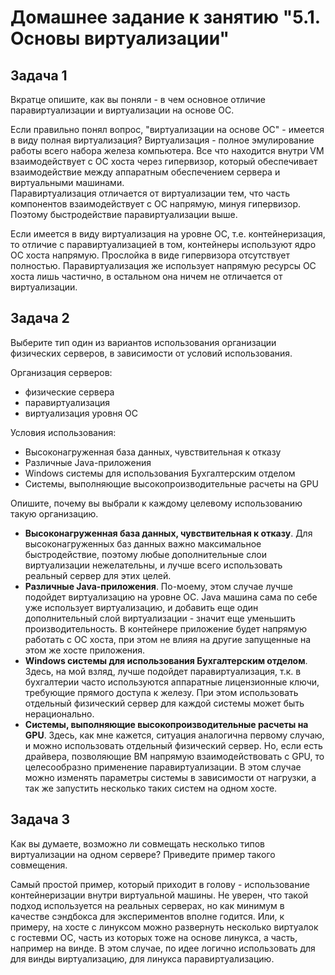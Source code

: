 # Домашнее задание к занятию "5.1. Основы виртуализации"

## Задача 1

Вкратце опишите, как вы поняли - в чем основное отличие паравиртуализации и виртуализации на основе ОС.

Если правильно понял вопрос, "виртуализации на основе ОС" - имеется в виду полная виртуализация?
Виртуализация - полное эмулирование работы всего набора железа компьютера. Все что находится внутри VM взаимодействует с ОС хоста через гипервизор, который обеспечивает взаимодействие между аппаратным обеспечением сервера и виртуальными машинами.  
Паравиртуализация отличается от виртуализации тем, что часть компонентов взаимодействует с ОС напрямую, минуя гипервизор. Поэтому быстродействие паравиртуализации выше.

Если имеется в виду виртуализация на уровне ОС, т.е. контейнеризация, то отличие с паравиртуализацией в том, контейнеры используют ядро ОС хоста напрямую. Прослойка в виде гипервизора отсутствует полностью. Паравиртуализация же использует напрямую ресурсы ОС хоста лишь частично, в остальном она ничем не отличается от виртуализации. 

## Задача 2

Выберите тип один из вариантов использования организации физических серверов, 
в зависимости от условий использования.

Организация серверов:
- физические сервера
- паравиртуализация
- виртуализация уровня ОС

Условия использования:

- Высоконагруженная база данных, чувствительная к отказу
- Различные Java-приложения
- Windows системы для использования Бухгалтерским отделом 
- Системы, выполняющие высокопроизводительные расчеты на GPU

Опишите, почему вы выбрали к каждому целевому использованию такую организацию.

- **Высоконагруженная база данных, чувствительная к отказу**. Для высоконагруженных баз данных важно максимальное быстродействие, поэтому любые дополнительные слои виртуализации нежелательны, и лучше всего использовать реальный сервер для этих целей.
- **Различные Java-приложения**. По-моему, этом случае лучше подойдет виртуализацию на уровне ОС. Java машина сама по себе уже использует виртуализацию, и добавить еще один дополнительный слой виртуализации - значит еще уменьшить производительность. В контейнере приложение будет напрямую работать с ОС хоста, при этом не влияя на другие запущенные на этом же хосте приложения.
- **Windows системы для использования Бухгалтерским отделом**. Здесь, на мой взляд, лучше подойдет паравиртуализация, т.к. в бухгалтерии часто используются аппаратные лицензионные ключи, требующие прямого доступа к железу. При этом использовать отдельный физический сервер для каждой системы может быть нерационально.
- **Системы, выполняющие высокопроизводительные расчеты на GPU**. Здесь, как мне кажется, ситуация аналогична первому случаю, и можно использовать отдельный физический сервер. Но, если есть драйвера, позволяющие ВМ напрямую взаимодействовать с GPU, то целесообразно применение паравиртуализации. В этом случае можно изменять параметры системы в зависимости от нагрузки, а так же запустить несколько таких систем на одном хосте.

## Задача 3

Как вы думаете, возможно ли совмещать несколько типов виртуализации на одном сервере?
Приведите пример такого совмещения.

Самый простой пример, который приходит в голову - использование контейнеризации внутри виртуальной машины. Не уверен, что такой подход используется на реальных серверах, но как минимум в качестве сэндбокса для экспериментов вполне годится. Или, к примеру, на хосте с линуксом можно развернуть несколько виртуалок с гостевми ОС, часть из которых тоже на основе линукса, а часть, например на винде. В этом случае, по идее логично использовать для для винды виртуализацию, для линукса паравиртуализацию. 
